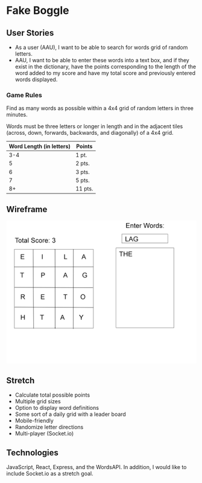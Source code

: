 # Fake Boggle

## User Stories
- As a user (AAU), I want to be able to search for words grid of random letters.
- AAU, I want to be able to enter these words into a text box, and if they exist in the dictionary, have the points corresponding to the length of the word added to my score and have my total score and previously entered words displayed.

### Game Rules
Find as many words as possible within a 4x4 grid of random letters in three minutes.

Words must be three letters or longer in length and in the adjacent tiles (across, down, forwards, backwards, and diagonally) of a 4x4 grid.

Word Length (in letters) | Points
-|-
3-4 | 1 pt.
5  | 2 pts.
6  | 3 pts.
7 | 5 pts.
8+ | 11 pts.


## Wireframe
![Game Layout](/images/wireframes/p4_wireframes.png)


## Stretch
- Calculate total possible points
- Multiple grid sizes 
- Option to display word definitions
- Some sort of a daily grid with a leader board
- Mobile-friendly
- Randomize letter directions
- Multi-player (Socket.io)


## Technologies
JavaScript, React, Express, and the WordsAPI. In addition, I would like to include Socket.io as a stretch goal.


